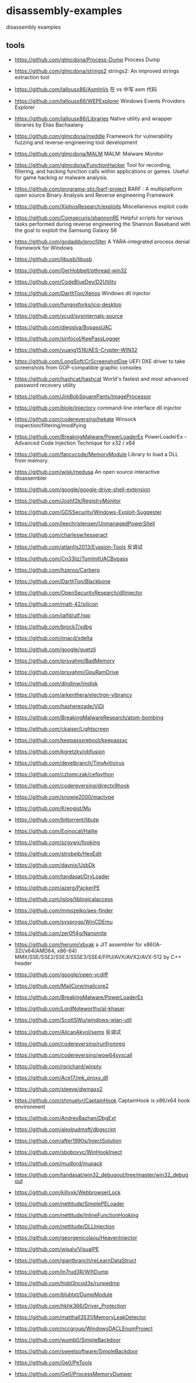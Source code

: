 # disassembly-examples
disassembly examples



## tools

- https://github.com/glmcdona/Process-Dump Process Dump
- https://github.com/glmcdona/strings2 strings2: An improved strings extraction tool
- https://github.com/lallousx86/AsmInVs 在 vs 中写 asm 代码
- https://github.com/lallousx86/WEPExplorer Windows Events Providers Explorer
- https://github.com/lallousx86/Libraries Native utility and wrapper libraries by Elias Bachaalany
- https://github.com/glmcdona/meddle Framework for vulnerability fuzzing and reverse-engineering tool development
- https://github.com/glmcdona/MALM MALM: Malware Monitor
- https://github.com/glmcdona/FunctionHacker Tool for recording, filtering, and hacking function calls within applications or games. Useful for game hacking or malware analysis.

- https://github.com/programa-stic/barf-project BARF : A multiplatform open source Binary Analysis and Reverse engineering Framework
- https://github.com/XiphosResearch/exploits Miscellaneous exploit code
- https://github.com/Comsecuris/shannonRE Helpful scripts for various tasks performed during reverse engineering the Shannon Baseband with the goal to exploit the Samsung Galaxy S6
- https://github.com/godaddy/procfilter A YARA-integrated process denial framework for Windows
- https://github.com/libusb/libusb
- https://github.com/GerHobbelt/pthread-win32
- https://github.com/CodeBlueDev/D2Utility
- https://github.com/DarthTon/Xenos Windows dll injector
- https://github.com/fungosforks/icq-desktop
- https://github.com/xcud/sysinternals-source
- https://github.com/diegslva/BypassUAC
- https://github.com/sinfocol/KeePassLogger
- https://github.com/yuang1516/AES-Crypter-WIN32
- https://github.com/LongSoft/CrScreenshotDxe UEFI DXE driver to take screenshots from GOP-compatible graphic consoles
- https://github.com/hashcat/hashcat World's fastest and most advanced password recovery utility
- https://github.com/JimBobSquarePants/ImageProcessor
- https://github.com/blole/injectory command-line interface dll injector
- https://github.com/codereversing/hekate Winsock inspection/filtering/modifying
- https://github.com/BreakingMalware/PowerLoaderEx PowerLoaderEx - Advanced Code Injection Technique for x32 / x64
- https://github.com/fancycode/MemoryModule Library to load a DLL from memory. 
- https://github.com/wisk/medusa An open source interactive disassembler
- https://github.com/google/google-drive-shell-extension
- https://github.com/Joshf2k/RegistryMonitor
- https://github.com/GDSSecurity/Windows-Exploit-Suggester
- https://github.com/leechristensen/UnmanagedPowerShell
- https://github.com/charlesw/tesseract
- https://github.com/atlantis2013/Evasion-Tools     反调试
- https://github.com/Cn33liz/TpmInitUACBypass
- https://github.com/hzeroo/Carberp
- https://github.com/DarthTon/Blackbone
- https://github.com/OpenSecurityResearch/dllinjector
- https://github.com/matt-42/silicon
- https://github.com/jalfd/utf.hpp
- https://github.com/brock7/xdbg
- https://github.com/jmacd/xdelta
- https://github.com/google/guetzli
- https://github.com/prsyahmi/BadMemory
- https://github.com/prsyahmi/GpuRamDrive
- https://github.com/dindinw/imdisk
- https://github.com/arkenthera/electron-vibrancy
- https://github.com/hasherezade/ViDi
- https://github.com/BreakingMalwareResearch/atom-bombing
- https://github.com/ckaiser/Lightscreen
- https://github.com/keepassxreboot/keepassxc
- https://github.com/kgretzky/obfusion
- https://github.com/develbranch/TinyAntivirus
- https://github.com/cztomczak/cefpython
- https://github.com/codereversing/directx9hook
- https://github.com/snowie2000/mactype
- https://github.com/Kreogist/Mu
- https://github.com/bittorrent/libutp
- https://github.com/Eoinocal/Halite
- https://github.com/scgywx/fooking
- https://github.com/strobejb/HexEdit
- https://github.com/daynix/UsbDk
- https://github.com/tandasat/DrvLoader
- https://github.com/azerg/PackerPE
- https://github.com/islog/liblogicalaccess
- https://github.com/mmozeiko/aes-finder
- https://github.com/sysprogs/WinCDEmu
- https://github.com/zer0fl4g/Nanomite
- https://github.com/herumi/xbyak a JIT assembler for x86(IA-32)/x64(AMD64, x86-64) MMX/SSE/SSE2/SSE3/SSSE3/SSE4/FPU/AVX/AVX2/AVX-512 by C++ header
- https://github.com/google/open-vcdiff
- https://github.com/MailCore/mailcore2
- https://github.com/BreakingMalware/PowerLoaderEx
- https://github.com/LordNoteworthy/al-khaser
- https://github.com/ScottSWu/windows-wlan-util
- https://github.com/AlicanAkyol/sems 反调试
- https://github.com/codereversing/runfromreg
- https://github.com/codereversing/wow64syscall
- https://github.com/rprichard/winpty
- https://github.com/Ace17/mk_proxy_dll
- https://github.com/steeve/dwmaxx2
- https://github.com/shmuelyr/CaptainHook CaptainHook is x86/x64 hook environment
- https://github.com/AndreyBazhan/DbgExt
- https://github.com/alexbudmsft/dbgscript
- https://github.com/after1990s/InjectSolution
- https://github.com/sbobovyc/WinHookInject
- https://github.com/mudlord/mupack
- https://github.com/tandasat/win32_debugout/tree/master/win32_debugout
- https://github.com/killvxk/WebbrowserLock
- https://github.com/nettitude/SimplePELoader
- https://github.com/nettitude/InlineFunctionHooking
- https://github.com/nettitude/DLLInjection
- https://github.com/georgenicolaou/HeavenInjector
- https://github.com/wisaly/VisualPE
- https://github.com/giantbranch/reLearnDataStruct
- https://github.com/In7rud3R/WifiDump
- https://github.com/hidd3ncod3s/runpedmp
- https://github.com/blubtxt/DumpModule
- https://github.com/hkhk366/Driver_Protection
- https://github.com/matthall3531/MemoryLeakDetector
- https://github.com/nccgroup/WindowsDACLEnumProject
- https://github.com/wumb0/SimpleBackdoor
- https://github.com/sweetsoftware/SimpleBackdoor
- https://github.com/Ge0/PeTools
- https://github.com/Ge0/ProcessMemoryDumper
